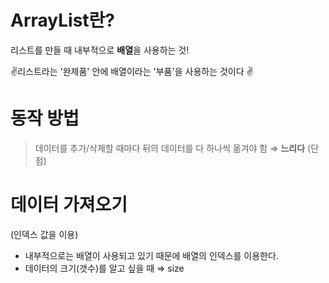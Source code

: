 # ArrayList란?

 리스트를 만들 때 내부적으로 **배열**을 사용하는 것! 

✌️리스트라는 '완제품' 안에 배열이라는 '부품'을 사용하는 것이다 ✌️

# 동작 방법

> 데이터를 추가/삭제할 때마다 뒤의 데이터를 다 하나씩 옮겨야 함 ⇒ **느리다** (단점)

# 데이터 가져오기

(인덱스 값을 이용)

- 내부적으로는 배열이 사용되고 있기 때문에 배열의 인덱스를 이용한다.
- 데이터의 크기(갯수)를 알고 싶을 때 ⇒ size